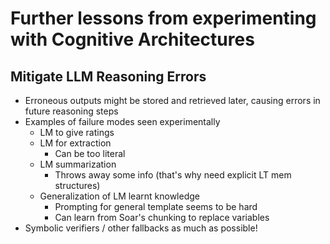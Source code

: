 # Further lessons from experimenting with Cognitive Architectures

## Mitigate LLM Reasoning Errors
- Erroneous outputs might be stored and retrieved later, causing errors in future reasoning steps
- Examples of failure modes seen experimentally
    - LM to give ratings
    - LM for extraction
        - Can be too literal 
    - LM summarization
        - Throws away some info (that's why need explicit LT mem structures)
    - Generalization of LM learnt knowledge
        - Prompting for general template seems to be hard
        - Can learn from Soar's chunking to replace variables
- Symbolic verifiers / other fallbacks as much as possible!
